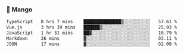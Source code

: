 ### 🥭 Mango

<!--START_SECTION:waka-->

```txt
TypeScript   8 hrs 7 mins    ██████████████▒░░░░░░░░░░   57.61 %
Vue.js       3 hrs 39 mins   ██████▒░░░░░░░░░░░░░░░░░░   25.93 %
JavaScript   1 hr 31 mins    ██▓░░░░░░░░░░░░░░░░░░░░░░   10.79 %
Markdown     26 mins         ▓░░░░░░░░░░░░░░░░░░░░░░░░   03.11 %
JSON         17 mins         ▓░░░░░░░░░░░░░░░░░░░░░░░░   02.09 %
```

<!--END_SECTION:waka-->
